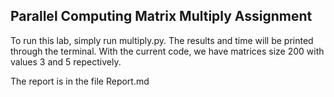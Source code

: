 ## Parallel Computing Matrix Multiply Assignment

To run this lab, simply run multiply.py. The results and time will be printed through the terminal. With the current code, we have matrices size 200 with values 3 and 5 repectively. 

The report is in the file Report.md 

